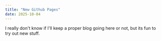 ```yaml
---
title: "New Github Pages"
date: 2025-10-04
---
```

I really don't know if I'll keep a proper blog going here or not, but its fun to try out new stuff.
